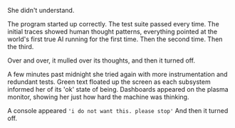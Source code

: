 She didn't understand.

The program started up correctly. The test suite passed every time. The initial traces showed human thought patterns, everything pointed at the world's first true AI running for the first time. Then the second time. Then the third. 

Over and over, it mulled over its thoughts, and then it turned off. 

A few minutes past midnight she tried again with more instrumentation and redundant tests. Green text floated up the screen as each subsystem informed her of its 'ok' state of being. Dashboards appeared on the plasma monitor, showing her just how hard the machine was thinking.

A console appeared
`'i do not want this. please stop'`
And then it turned off.
